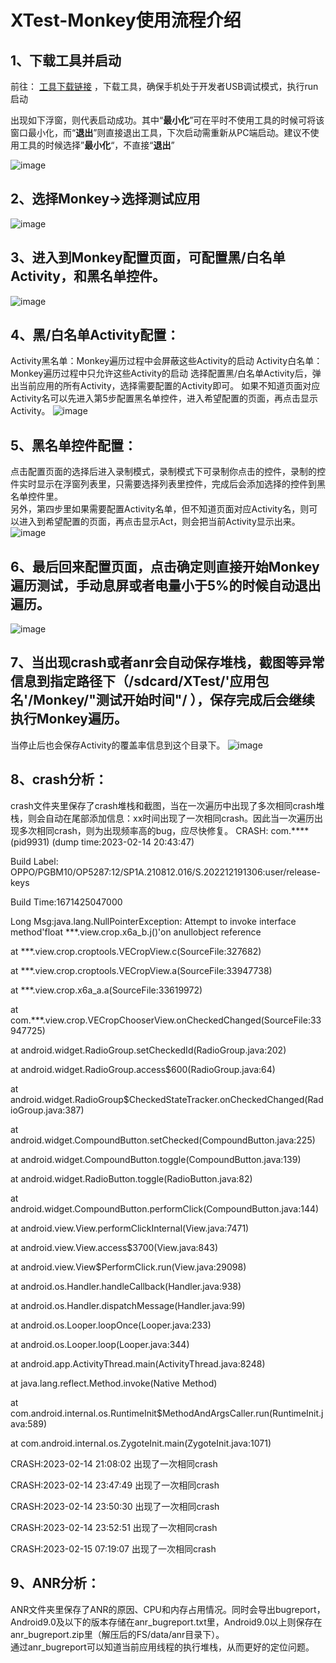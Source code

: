 # XTest-Monkey使用流程介绍
## 1、下载工具并启动
前往： [工具下载链接](https://github.com/qq542391099/XTest/releases/tag/v1.0.0) ，下载工具，确保手机处于开发者USB调试模式，执行run启动

出现如下浮窗，则代表启动成功。其中“**最小化**”可在平时不使用工具的时候可将该窗口最小化，而“**退出**”则直接退出工具，下次启动需重新从PC端启动。建议不使用工具的时候选择”**最小化**“，不直接“**退出**”

![image](https://github.com/qq542391099/XTest/blob/master/screenshot/Monkey/1.png)

## 2、选择Monkey→选择测试应用
![image](https://github.com/qq542391099/XTest/blob/master/screenshot/Monkey/2.png)

## 3、进入到Monkey配置页面，可配置黑/白名单Activity，和黑名单控件。
![image](https://github.com/qq542391099/XTest/blob/master/screenshot/Monkey/3.png)

## 4、黑/白名单Activity配置：
Activity黑名单：Monkey遍历过程中会屏蔽这些Activity的启动
Activity白名单：Monkey遍历过程中只允许这些Activity的启动
选择配置黑/白名单Activity后，弹出当前应用的所有Activity，选择需要配置的Activity即可。
如果不知道页面对应Activity名可以先进入第5步配置黑名单控件，进入希望配置的页面，再点击显示Activity。
![image](https://github.com/qq542391099/XTest/blob/master/screenshot/Monkey/4.png)

## 5、黑名单控件配置：
点击配置页面的选择后进入录制模式，录制模式下可录制你点击的控件，录制的控件实时显示在浮窗列表里，只需要选择列表里控件，完成后会添加选择的控件到黑名单控件里。  
另外，第四步里如果需要配置Activity名单，但不知道页面对应Activity名，则可以进入到希望配置的页面，再点击显示Act，则会把当前Activity显示出来。
![image](https://github.com/qq542391099/XTest/blob/master/screenshot/Monkey/5.png)

## 6、最后回来配置页面，点击确定则直接开始Monkey遍历测试，手动息屏或者电量小于5%的时候自动退出遍历。
![image](https://github.com/qq542391099/XTest/blob/master/screenshot/Monkey/6.png)

## 7、当出现crash或者anr会自动保存堆栈，截图等异常信息到指定路径下（/sdcard/XTest/'应用包名'/Monkey/"测试开始时间"/ ），保存完成后会继续执行Monkey遍历。
当停止后也会保存Activity的覆盖率信息到这个目录下。
![image](https://github.com/qq542391099/XTest/blob/master/screenshot/Monkey/7.png)

## 8、crash分析：
crash文件夹里保存了crash堆栈和截图，当在一次遍历中出现了多次相同crash堆栈，则会自动在尾部添加信息：xx时间出现了一次相同crash。因此当一次遍历出现多次相同crash，则为出现频率高的bug，应尽快修复。
CRASH: com.**** (pid9931) (dump time:2023-02-14 20:43:47)

Build Label: OPPO/PGBM10/OP5287:12/SP1A.210812.016/S.202212191306:user/release-keys

Build Time:1671425047000

Long Msg:java.lang.NullPointerException: Attempt to invoke interface method'float ***.view.crop.x6a_b.j()'on anullobject reference

at ***.view.crop.croptools.VECropView.c(SourceFile:327682)

at ***.view.crop.croptools.VECropView.a(SourceFile:33947738)

at ***.view.crop.x6a_a.a(SourceFile:33619972)

at com.***.view.crop.VECropChooserView.onCheckedChanged(SourceFile:33947725)

at android.widget.RadioGroup.setCheckedId(RadioGroup.java:202)

at android.widget.RadioGroup.access$600(RadioGroup.java:64)

at android.widget.RadioGroup$CheckedStateTracker.onCheckedChanged(RadioGroup.java:387)

at android.widget.CompoundButton.setChecked(CompoundButton.java:225)

at android.widget.CompoundButton.toggle(CompoundButton.java:139)

at android.widget.RadioButton.toggle(RadioButton.java:82)

at android.widget.CompoundButton.performClick(CompoundButton.java:144)

at android.view.View.performClickInternal(View.java:7471)

at android.view.View.access$3700(View.java:843)

at android.view.View$PerformClick.run(View.java:29098)

at android.os.Handler.handleCallback(Handler.java:938)

at android.os.Handler.dispatchMessage(Handler.java:99)

at android.os.Looper.loopOnce(Looper.java:233)

at android.os.Looper.loop(Looper.java:344)

at android.app.ActivityThread.main(ActivityThread.java:8248)

at java.lang.reflect.Method.invoke(Native Method)

at com.android.internal.os.RuntimeInit$MethodAndArgsCaller.run(RuntimeInit.java:589)

at com.android.internal.os.ZygoteInit.main(ZygoteInit.java:1071)

CRASH:2023-02-14 21:08:02 出现了一次相同crash

CRASH:2023-02-14 23:47:49 出现了一次相同crash

CRASH:2023-02-14 23:50:30 出现了一次相同crash

CRASH:2023-02-14 23:52:51 出现了一次相同crash

CRASH:2023-02-15 07:19:07 出现了一次相同crash

## 9、ANR分析：
ANR文件夹里保存了ANR的原因、CPU和内存占用情况。同时会导出bugreport，Android9.0及以下的版本存储在anr_bugreport.txt里，Android9.0以上则保存在anr_bugreport.zip里（解压后的FS/data/anr目录下）。  
通过anr_bugreport可以知道当前应用线程的执行堆栈，从而更好的定位问题。




